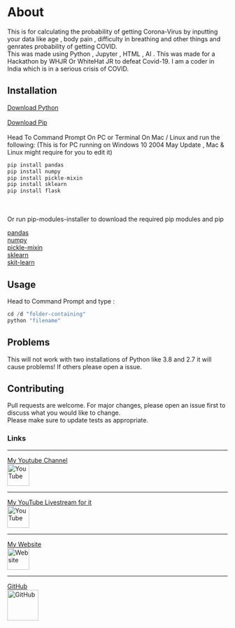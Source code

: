 # About

This is for calculating the probability of getting Corona-Virus by inputting your data like age , body pain , difficulty in breathing and other things and genrates probability of getting COVID.  
This was made using Python , Jupyter , HTML , AI . This was made for a Hackathon by WHJR Or WhiteHat JR to defeat Covid-19\. I am a coder in India which is in a serious crisis of COVID.

## Installation

[Download Python](https://www.python.org/downloads/)  
<br>
[Download Pip](https://pip.pypa.io/en/stable/installing/) 
<br>
<br>
Head To Command Prompt On PC or Terminal On Mac / Linux and run the following: (This is for PC running on Windows 10 2004 May Update , Mac & Linux might require for you to edit it) 

```python 
pip install pandas 
pip install numpy
pip install pickle-mixin 
pip install sklearn
pip install flask 
```
<br>
<br>
 Or run pip-modules-installer to download the required pip modules and pip 

[pandas](https://pypi.org/project/pandas/)  
[numpy](https://pypi.org/project/numpy/)  
[pickle-mixin](https://pypi.org/project/pickle-mixin/)  
[sklearn](https://pypi.org/project/sklearn/)  
[skit-learn](https://pypi.org/project/scikit-learn/)  

## Usage

Head to Command Prompt and type :  

```python 
cd /d "folder-containing"
python "filename"
``` 

## Problems

This will not work with two installations of Python like 3.8 and 2.7 it will cause problems! If others please open a issue.

## Contributing

Pull requests are welcome. For major changes, please open an issue first to discuss what you would like to change.  
Please make sure to update tests as appropriate.

### Links

* * *

<a href="https://www.youtube.com/channel/UCdfaHl9USu-J-kp4Bj_7J2Q">
   My Youtube Channel
   <br>
   <img src="https://seeklogo.net/wp-content/uploads/2016/06/YouTube-icon.png" width="50" height="50" alt="YouTube">
 </a>
<br>
<hr>
<a href="https://www.youtube.com/watch?v=foAFoeomr98">
   My YouTube Livestream for it 
   <br>
   <img src="https://seeklogo.net/wp-content/uploads/2016/06/YouTube-icon.png" width="50" height="50" alt="YouTube">
 </a>
<br>
<hr>
 <a href="https://palashwhjr.wordpress.com">
   My Website
   <br>
   <img src="https://www.flaticon.com/svg/static/icons/svg/558/558593.svg"  width="50" height="50" alt="Website">
 </a>
 <br>
<hr>
<a href="https://github.com/PalPalash/hackathon_whjr-covid-calculator.git">
   GitHub 
   <br>
   <img src="https://encrypted-tbn0.gstatic.com/images?q=tbn%3AANd9GcQtk2f38p5OwDIgJTVj2kUEXYQ3eOl0Tm0l7_G0PTRg9g&usqp=CAU&ec=45699843"  width="71" height="70" alt="GitHub">
 </a>
  <br>
   
